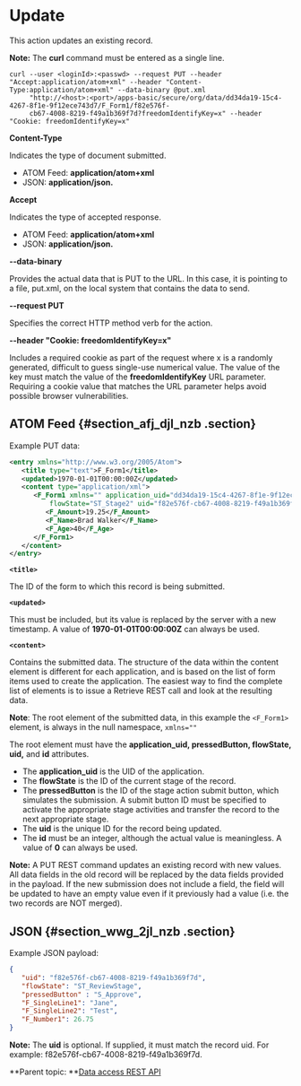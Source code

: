 # Update 

This action updates an existing record.

**Note:** The **curl** command must be entered as a single line.

```
curl --user <loginId>:<passwd> --request PUT --header "Accept:application/atom+xml" --header "Content-Type:application/atom+xml" --data-binary @put.xml
     "http://<host>:<port>/apps-basic/secure/org/data/dd34da19-15c4-4267-8f1e-9f12ece743d7/F_Form1/f82e576f-
     cb67-4008-8219-f49a1b369f7d?freedomIdentifyKey=x" --header "Cookie: freedomIdentifyKey=x"
```

**Content-Type**

Indicates the type of document submitted.

-   ATOM Feed: **application/atom+xml**
-   JSON: **application/json.**

**Accept**

Indicates the type of accepted response.

-   ATOM Feed: **application/atom+xml**
-   JSON: **application/json.**

**--data-binary**

Provides the actual data that is PUT to the URL. In this case, it is pointing to a file, put.xml, on the local system that contains the data to send.

**--request PUT**

Specifies the correct HTTP method verb for the action.

**--header "Cookie: freedomIdentifyKey=x"**

Includes a required cookie as part of the request where x is a randomly generated, difficult to guess single-use numerical value. The value of the key must match the value of the **freedomIdentifyKey** URL parameter. Requiring a cookie value that matches the URL parameter helps avoid possible browser vulnerabilities.

## ATOM Feed {#section_afj_djl_nzb .section}

Example PUT data:

```xml 
<entry xmlns="http://www.w3.org/2005/Atom">
   <title type="text">F_Form1</title>
   <updated>1970-01-01T00:00:00Z</updated>
   <content type="application/xml">
      <F_Form1 xmlns="" application_uid="dd34da19-15c4-4267-8f1e-9f12ece743d7" pressedButton="S_Submit1" 
          flowState="ST_Stage2" uid="f82e576f-cb67-4008-8219-f49a1b369f7d" id="0">
         <F_Amount>19.25</F_Amount>
         <F_Name>Brad Walker</F_Name>
         <F_Age>40</F_Age>
      </F_Form1>
   </content>
</entry>
```

**`<title>`**

The ID of the form to which this record is being submitted.

**`<updated>`**

This must be included, but its value is replaced by the server with a new timestamp. A value of **1970-01-01T00:00:00Z** can always be used.

**`<content>`**

Contains the submitted data. The structure of the data within the content element is different for each application, and is based on the list of form items used to create the application. The easiest way to find the complete list of elements is to issue a Retrieve REST call and look at the resulting data.

**Note**: The root element of the submitted data, in this example the `<F_Form1>` element, is always in the null namespace, `xmlns=""`

The root element must have the **application\_uid, pressedButton, flowState, uid,** and **id** attributes.

   - The **application\_uid** is the UID of the application.
   - The **flowState** is the ID of the current stage of the record.
   - The **pressedButton** is the ID of the stage action submit button, which simulates the submission. A submit button ID must be specified to activate the appropriate stage activities and transfer the record to the next appropriate stage.
   - The **uid** is the unique ID for the record being updated.
   - The **id** must be an integer, although the actual value is meaningless. A value of **0** can always be used.

**Note:** A PUT REST command updates an existing record with new values. All data fields in the old record will be replaced by the data fields provided in the payload. If the new submission does not include a field, the field will be updated to have an empty value even if it previously had a value \(i.e. the two records are NOT merged\).

## JSON {#section_wwg_2jl_nzb .section}

Example JSON payload:

```json 
{
   "uid": "f82e576f-cb67-4008-8219-f49a1b369f7d",
   "flowState": "ST_ReviewStage",
   "pressedButton" : "S_Approve",
   "F_SingleLine1": "Jane",
   "F_SingleLine2": "Test",
   "F_Number1": 26.75
}
```

**Note:** The **uid** is optional. If supplied, it must match the record uid. For example: f82e576f-cb67-4008-8219-f49a1b369f7d.

**Parent topic: **[Data access REST API](ref_data_access_rest_api.md)

